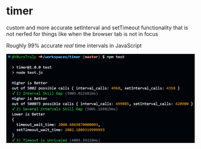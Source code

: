 # timer
custom and more accurate setInterval and setTimeout functionality that is not nerfed for things like when the browser tab is not in focus

Roughly 99% accurate _real_ time intervals in JavaScript

![test image](image.png)